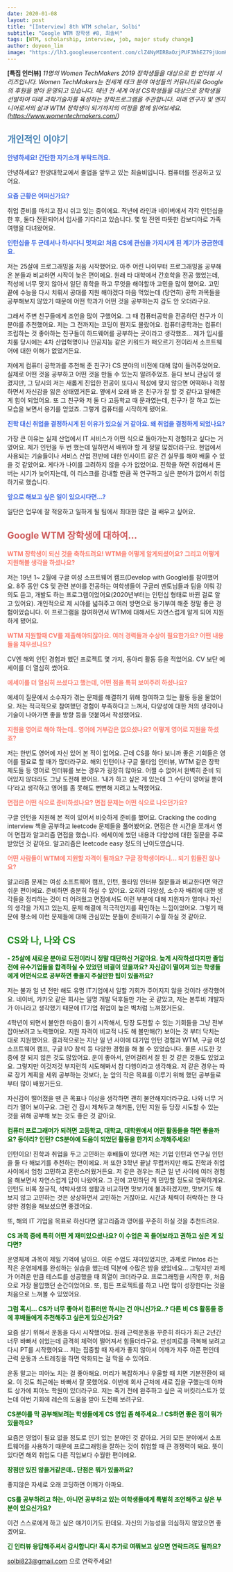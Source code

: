 ```yaml
---
date: 2020-01-08
layout: post
title: "[Interview] 8th WTM scholar, Solbi"
subtitle: "Google WTM 장학생 #8, 최솔비"
tags: [WTM, scholarship, interview, job, major study change]
author: doyeon_lim
image: "https://lh3.googleusercontent.com/clZ4NyMIRBaOzjPUF3NhEZ79jUomKPZmS88Prccwxc7GptZTuVuXqwcvDQnQJh8Tj-uxP2XK2dq9DUNKnfyE5RlSSdB2C0IvOXs7QkjZBB_w8qcUJ1rgusrFNHHWQQRpWRnKnQdhaci1ycZ_gkV4KDHoWb9tSsVy-GZDDvSnDBLd_Ux00wPuNh4mvIYhOTKB_cegs5lautipaVxSuu9Pb7iIEk0IuexsR8dFuK6vddmKFsV0rpFkaka5l9Bw5VJFKLWqiK2f6AZsgDQrmjtR3ROgxg9HZqTP667q4NDe267Wsk-bsN8QL0_bsRvQbY3BGtoJC0lfi0IEBP9c_SITrQWs085vddWN7CdSb-otUEvVcktteiMGaMsrnMBakYjjxeTBFn36sTc1Pr_1BckDL_kHXDBtLBchzN8Efw7dhR5fStVmsJwzjWzNAnHEgmfOxcsljamjVFyUyOywUgxE2SiiLFNkJEkAtjpasFF599jbZaMRGBoTElBBD3wu7Tw9707p9o_4ztsOyv4P_owt5TUhZKuktgOH-k5kgun5XQp71visi5Jtg5r5tGtDiuhYEE1-liI-iE6-Iki9MSGHg5IvqBn6sjtjgTAFXHaxF-Je1_0J9nDLXi5HkKRZnz_SV6vWKEPt4Vm4-ItsNVETuEKji44T0DdPkAz6pLkuNcve4ot-wCIDfLmh5I2FKVlIosAMTyhzDLlinH0FRCn-K5yGEU3gI7etIxtrsbgF6nEAb1Q=w369-h346-no"
---
```


**[특집 인터뷰]** *11명의 Women TechMakers 2019 장학생들을 대상으로 한 인터뷰 시리즈입니다. Women TechMakers는 전세계 테크 분야 여성들의 커뮤니티로 Google 의 후원을 받아 운영되고 있습니다. 매년 전 세계 여성 CS학생들을 대상으로 장학생을 선발하여 미래 과학기술자를 육성하는 장학프로그램을 주관합니다. 미래 연구자 및 엔지니어로서의 삶과 WTM 장학생이 되기까지의 여정을 함께 읽어보세요. (https://www.womentechmakers.com/)*



## <span style="color:SteelBlue "> 개인적인 이야기 </span>
<span style="color:RoyalBlue"> **안녕하세요! 간단한 자기소개 부탁드려요.** </span>

   안녕하세요? 한양대학교에서 졸업을 앞두고 있는 최솔비입니다. 컴퓨터를 전공하고 있어요. 


<span style="color:RoyalBlue"> **요즘 근황은 어떠신가요?** </span>

  취업 준비를 마치고 잠시 쉬고 있는 중이에요. 작년에 라인과 네이버에서 각각 인턴십을 한 후, 둘다 전환되어서 입사를 기다리고 있습니다. 몇 일 전엔 따뜻한 캄보디아로 가족여행을 다녀왔어요.


<span style="color:RoyalBlue"> **인턴십을 두 군데서나 하시다니 멋져요! 처음 CS에 관심을 가지시게 된 계기가 궁금한데요.** </span>

   저는 25살에 프로그래밍을 처음 시작했어요. 아주 어린 나이부터 프로그래밍을 공부해 온 분들과 비교하면 시작이 늦은 편이에요. 원래 타 대학에서 간호학을 전공 했었는데, 적성에 너무 맞지 않아서 일단 휴학을 하고 무엇을 해야할까 고민을 많이 했어요. 고민 끝에 수능을 다시 치뤄서 공대를 지원 해야겠다 마음 먹었는데 (당연히) 공학 과목들을 공부해보지 않았기 때문에 어떤 학과가 어떤 것을 공부하는지 감도 안 오더라구요.
    
   그래서 주변 친구들에게 조언을 많이 구했어요. 그 때 컴퓨터공학을 전공하던 친구가 이 분야를 추천했어요. 저는 그 전까지는 코딩이 뭔지도 몰랐어요. 컴퓨터공학과는 컴퓨터 조립하는 것 좋아하는 친구들이 하드웨어를 공부하는 곳이라고 생각했죠… 제가 입시를 치룰 당시에는 4차 산업혁명이나 인공지능 같은 키워드가 떠오르기 전이라서 소프트웨어에 대한 이해가 없었거든요.
    
   저에게 컴퓨터 공학과를 추천해 준 친구가 CS 분야의 비전에 대해 많이 들려주었어요. 실제로 어떤 것을 공부하고 어떤 것을 만들 수 있는지 알려주었죠. 듣다 보니 관심이 생겼지만, 그 당시의 저는 새롭게 진입한 전공이 또다시 적성에 맞지 않으면 어떡하나 걱정하면서 자신감을 잃은 상태였거든요. 옆에서 오래 봐 온 친구가 잘 할 것 같다고 말해준 게 힘이 되었어요. 또 그 친구와 저 둘 다 고등학교 때 문과였는데, 친구가 잘 하고 있는 모습을 보면서 용기를 얻었죠. 그렇게 컴퓨터를 시작하게 됐어요.

<span style="color:RoyalBlue"> **진학 대신 취업을 결정하시게 된 이유가 있으실 거 같아요. 왜 취업을 결정하게 되었나요?** </span>

   가장 큰 이유는 실제 산업에서 IT 서비스가 어떤 식으로 돌아가는지 경험하고 싶다는 거였어요. 제가 인턴을 두 번 했는데 일하면서 배워야 할 게 정말 많겠더라구요. 현업에서 사용되는 기술들이나 서비스 산업 전반에 대한 인사이트 같은 건 실무를 해야 배울 수 있을 것 같았어요. 게다가 나이를 고려하지 않을 수가 없었어요. 진학을 하면 취업해서 돈 버는 시기가 늦어지는데, 이 리스크를 감내할 만큼 꼭 연구하고 싶은 분야가 없어서 취업하기로 했습니다. 
   
<span style="color:RoyalBlue"> **앞으로 해보고 싶은 일이 있으시다면...?** </span>

   일단은 업무에 잘 적응하고 일하게 될 팀에서 최대한 많은 걸 배우고 싶어요.
   
   
## <span style="color:IndianRed "> Google WTM 장학생에 대하여… </span>
<span style="color:Salmon "> **WTM 장학생이 되신 것을 축하드려요! WTM을 어떻게 알게되셨어요? 그리고 어떻게 지원해볼 생각을 하셨나요?**</span>

  저는 19년 1~ 2월에 구글 여성 소프트웨어 캠프(Develop with Google)를 참여했어요. 8주 동안 CS 및 관련 분야를 전공하는 여학생들이 구글러 멘토님들과 팀을 이뤄 강의도 듣고, 개발도 하는 프로그램이었어요(2020년부터는 인턴십 형태로 바뀐 걸로 알고 있어요). 개인적으로 제 시야를 넓혀주고 여러 방면으로 동기부여 해준 정말 좋은 경험이었습니다. 이 프로그램을 참여하면서 WTM에 대해서도 자연스럽게 알게 되어 지원하게 됐어요.
  
<span style="color:Salmon "> **WTM 지원할때 CV를 제출해야되잖아요. 여러 경력들과 수상이 필요한가요? 어떤 내용들을 채우셨나요?**</span>

  CV엔 해외 인턴 경험과 했던 프로젝트 몇 가지, 동아리 활동 등을 적었어요. CV 보단 에세이를 더 열심히 썼어요.

<span style="color:Salmon "> **에세이를 더 열심히 쓰셨다고 했는데, 어떤 점을 특히 보여주려 하셨나요?**</span>

   에세이 질문에서 소수자가 겪는 문제를 해결하기 위해 참여하고 있는 활동 등을 물었어요. 저는 적극적으로 참여했던 경험이 부족하다고 느껴서, 다양성에 대한 저의 생각이나 기술이 나아가면 좋을 방향 등을 덧붙여서 작성했어요.
   
<span style="color:Salmon "> **지원을 영어로 해야 하는데.. 영어에 거부감은 없으셨나요? 어떻게 영어로 지원을 하셨죠?**</span>

  저는 한번도 영어에 자신 있어 본 적이 없어요. 근데 CS를 하다 보니까 좋은 기회들은 영어를 필요로 할 때가 많더라구요. 해외 인턴이나 구글 풀타임 인터뷰, WTM 같은 장학 제도들 등 영어로 인터뷰를 보는 경우가 굉장히 많아요. 어쩔 수 없어서 완벽히 준비 되어있지 않더라도 그냥 도전해 봤어요. ‘내가 하고 싶은 게 있는데 그 수단이 영어일 뿐이다’라고 생각하고 영어를 좀 못해도 뻔뻔해 지려고 노력했어요. 


<span style="color:Salmon "> **면접은 어떤 식으로 준비하셨나요? 면접 문제는 어떤 식으로 나오던가요?**</span>

  구글 인턴을 지원해 본 적이 있어서 비슷하게 준비를 했어요. Cracking the coding interview 책을 공부하고 leetcode 문제들을 풀어봤어요. 면접은 한 시간을 쪼개서 영어 면접과 알고리즘 면접을 했습니다. 에세이에 썼던 내용과 다양성에 대한 질문을 주로 받았던 것 같아요. 알고리즘은 leetcode easy 정도의 난이도였습니다. 
  
<span style="color:Salmon "> **어떤 사람들이 WTM에 지원할 자격이 될까요? 구글 장학생이라니... 되기 힘들진 않나요?**</span>

  알고리즘 문제는 여성 소프트웨어 캠프, 인턴, 풀타임 인터뷰 질문들과 비교한다면 약간 쉬운 편이에요. 준비하면 충분히 하실 수 있어요. 오히려 다양성, 소수자 배려에 대한 생각들을 정리하는 것이 더 어려웠고 면접에서도 이런 부분에 대해 지원자가 얼마나 자신의 생각을 가지고 있는지, 문제 해결에 적극적인지를 확인하는 느낌이었어요. 그렇기 때문에 평소에 이런 문제들에 대해 관심있는 분들이 준비하기 수월 하실 것 같아요.
  

## <span style="color:ForestGreen"> CS와 나, 나와 CS </span>
<span style="color:DarkGreen "> **-	25살에 새로운 분야로 도전이라니 정말 대단하신 거같아요. 늦게 시작하셨다지만 졸업 전에 유수기업들을 합격하실 수 있었던 비결이 있을까요? 자신감이 떨어져 있는 학생들에게 어떤식으로 공부하면 좋을지 주실만한 팁이 있을까요?**</span>

   저는 불과 일 년 전만 해도 유명 IT기업에서 일할 기회가 주어지지 않을 것이라 생각했어요. 네이버, 카카오 같은 회사는 일명 개발 덕후들만 가는 곳 같았고, 저는 본투비 개발자가 아니라고 생각했기 때문에 IT기업 취업이 높은 벽처럼 느껴졌거든요.
 
 4학년이 되면서 불안한 마음이 들기 시작해서, 당장 도전할 수 있는 기회들을 그냥 전부 잡아보려고 노력했어요. 지원 자격이 비교적 나도 해 볼만해(?) 보이는 것 부터 닥치는 대로 지원했어요. 결과적으로는 지난 일 년 사이에 대기업 인턴 경험과 WTM, 구글 여성 소프트웨어 캠프, 구글 I/O 참석 등 다양한 경험을 해 볼 수 있었습니다. 물론 시도한 것 중에 잘 되지 않은 것도 많았어요. 운이 좋아서, 얻어걸려서 잘 된 것 같은 것들도 있었고요. 그렇지만 이것저것 부지런히 시도해봐서 참 다행이라고 생각해요. 저 같은 경우는 따로 장기 계획을 세워 공부하는 것보다, 눈 앞의 작은 목표를 이루기 위해 했던 공부들로부터 많이 배웠거든요. 
 
 자신감이 떨어졌을 땐 큰 목표나 이상을 생각하면 괜히 불안해지더라구요. 나와 너무 거리가 멀어 보이구요. 그런 건 잠시 제쳐두고 해커톤, 인턴 지원 등 당장 시도할 수 있는 것을 위해 공부해 보는 것도 좋은 것 같아요. 

<span style="color:DarkGreen "> **컴퓨터 프로그래머가 되려면 고등학교, 대학교, 대학원에서 어떤 활동들을 하면 좋을까요? 동아리? 인턴? CS분야에 도움이 되었던 활동을 한가지 소개해주세요!**</span>

  인턴이요! 진학과 취업을 두고 고민하는 후배들이 있다면 저는 기업 인턴과 연구실 인턴을 둘 다 해보기를 추천하는 편이에요. 저 또한 3학년 끝날 무렵까지만 해도 진학과 취업 사이에서 엄청 고민하고 혼란스러웠거든요. 저 같은 경우는 최근 일 년 사이에 여러 경험을 해보면서 자연스럽게 답이 나왔어요. 그 전에 고민하던 게 민망할 정도로 명확하게요. 인턴도 비록 정규직, 석박사생의 생활과 비교하면 맛보기에 불과하겠지만, 맛보기도 해보지 않고 고민하는 것은 상상하면서 고민하는 거잖아요. 시간과 체력이 허락하는 한 다양한 경험을 해보셨으면 좋겠어요. 
 
 또, 해외 IT 기업을 목표로 하신다면 알고리즘과 영어를 꾸준히 하실 것을 추천드려요.

<span style="color:DarkGreen "> **CS 과목 중에 특히 어떤 게 재미있으셨나요? 이 수업은 꼭 들어보라고 권하고 싶은 게 있다면?**</span>

   운영체제 과목이 제일 기억에 남아요. 이론 수업도 재미있었지만, 과제로 Pintos 라는 작은 운영체제를 완성하는 실습을 했는데 덕분에 수많은 밤을 샜었네요… 그렇지만 과제가 어려운 만큼 테스트를 성공했을 때 희열이 크더라구요. 프로그래밍을 시작한 후, 처음으로 가장 몰입했던 순간이었어요. 또, 힘든 프로젝트를 하고 나면 많이 성장한다는 것을 처음으로 느껴볼 수 있었어요.

<span style="color:DarkGreen "> **그럼 혹시... CS가 너무 좋아서 컴퓨터만 하시는 건 아니신가요..? 다른 비 CS 활동들 중에 후배들에게 추천해주고 싶은게 있으신가요?**</span>

   요즘 살기 위해서 운동을 다시 시작했어요. 원래 근력운동을 꾸준히 하다가 최근 2년간 너무 바빠서 쉬었는데 급격히 체력이 떨어져서 힘들더라구요. 만성피로를 극복해 보려고 다시 PT를 시작했어요… 저는 집중할 때 자세가 좋지 않아서 어깨가 자주 아픈 편인데 근력 운동과 스트레칭을 하면 악화되는 걸 막을 수 있어요.  
 
 운동 말고는 피아노 치는 걸 좋아해요. 머리가 복잡하거나 우울할 때 치면 기분전환이 돼요. 이 것도 최근에는 바빠서 잘 못했어요. 이번에 회사 근처에 새로 집을 구했는데 아파트 상가에 피아노 학원이 있더라구요. 저는 죽기 전에 완주하고 싶은 곡 버킷리스트가 있는데 이번 기회에 레슨의 도움을 받아 도전해 보려구요.


<span style="color:DarkGreen "> **CS분야를 막 공부해보려는 학생들에게 CS 영업 좀 해주세요..! CS하면 좋은 점이 뭐가 있을까요?**</span>

  요즘은 영업이 필요 없을 정도로 인기 있는 분야인 것 같아요. 거의 모든 분야에서 소프트웨어를 사용하기 때문에 프로그래밍을 잘하는 것이 취업할 때 큰 경쟁력이 돼요. 뜻이 있다면 해외 취업도 다른 직업보다 수월한 편이에요. 
  
<span style="color:DarkGreen "> **장점만 있진 않을거같은데.. 단점은 뭐가 있을까요?**</span>

  좋지않은 자세로 오래 코딩하면 어깨가 아파요. 
  
<span style="color:DarkGreen "> **CS를 공부하려고 하는, 아니면 공부하고 있는 여학생들에게 특별히 조언해주고 싶은 부분이 있으신가요?**</span>

 이건 스스로에게 하고 싶은 얘기이기도 한데요. 자신의 가능성을 의심하지 않았으면 좋겠어요. 

<span style="color:DarkGreen "> **긴 인터뷰 응답해주셔서 감사합니다! 혹시 추가로 여쭤보고 싶으면 연락드려도 될까요?** </span>

  solbi823@gmail.com 으로 연락주세요!

